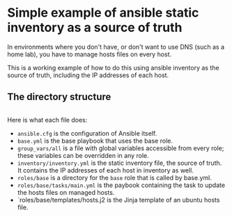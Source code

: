 # Simple example of ansible static inventory as a source of truth

In environments where you don't have, or don't want to use DNS (such as a home lab), you have to manage hosts files on every host.

This is a working example of how to do this using ansible inventory as the source of truth, including the IP addresses of each host.

## The directory structure
```

```
Here is what each file does:
- `ansible.cfg` is the configuration of Ansible itself.
- `base.yml` is the base playbook that uses the base role.
- `group_vars/all` is a file with global variables accessible from every role; these variables can be overridden in any role.
- `inventory/inventory.yml` is the static inventory file, the source of truth. It contains the IP addresses of each host in inventory as well.
- `roles/base` is a directory for the `base` role that is called by base.yml.
- `roles/base/tasks/main.yml` is the paybook containing the task to update the hosts files on managed hosts.
- `roles/base/templates/hosts.j2 is the Jinja template of an ubuntu hosts file.
